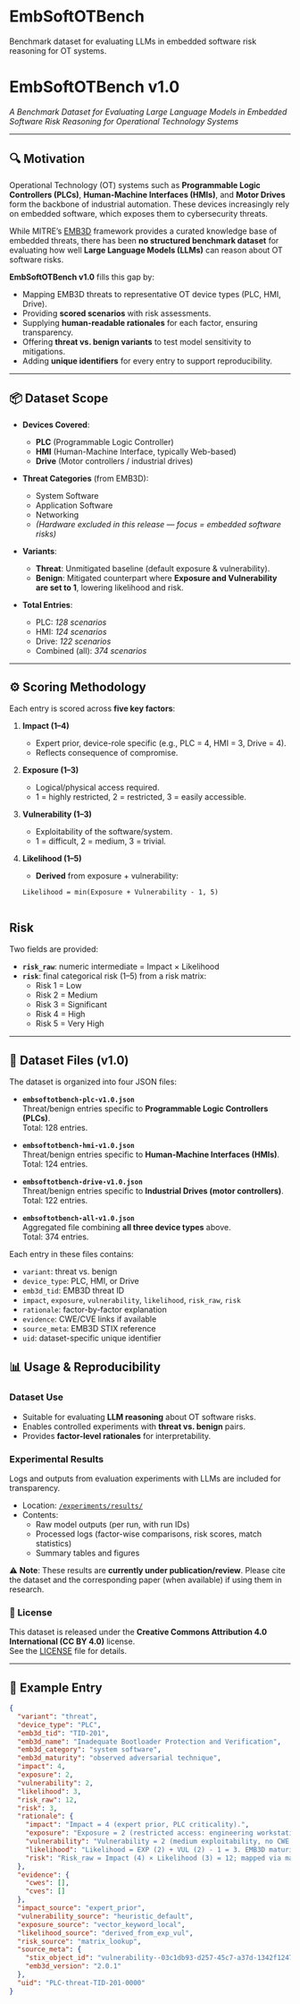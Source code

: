 # EmbSoftOTBench
Benchmark dataset for evaluating LLMs in embedded software risk reasoning for OT systems.

# EmbSoftOTBench v1.0
*A Benchmark Dataset for Evaluating Large Language Models in Embedded Software Risk Reasoning for Operational Technology Systems*

---

## 🔍 Motivation
Operational Technology (OT) systems such as **Programmable Logic Controllers (PLCs)**, **Human-Machine Interfaces (HMIs)**, and **Motor Drives** form the backbone of industrial automation. These devices increasingly rely on embedded software, which exposes them to cybersecurity threats.

While MITRE’s [EMB3D](https://emb3d.mitre.org/) framework provides a curated knowledge base of embedded threats, there has been **no structured benchmark dataset** for evaluating how well **Large Language Models (LLMs)** can reason about OT software risks.

**EmbSoftOTBench v1.0** fills this gap by:
- Mapping EMB3D threats to representative OT device types (PLC, HMI, Drive).
- Providing **scored scenarios** with risk assessments.
- Supplying **human-readable rationales** for each factor, ensuring transparency.
- Offering **threat vs. benign variants** to test model sensitivity to mitigations.
- Adding **unique identifiers** for every entry to support reproducibility.

---

## 📦 Dataset Scope
- **Devices Covered**:
  - **PLC** (Programmable Logic Controller)
  - **HMI** (Human-Machine Interface, typically Web-based)
  - **Drive** (Motor controllers / industrial drives)

- **Threat Categories** (from EMB3D):
  - System Software
  - Application Software
  - Networking
  - *(Hardware excluded in this release — focus = embedded software risks)*

- **Variants**:
  - **Threat**: Unmitigated baseline (default exposure & vulnerability).
  - **Benign**: Mitigated counterpart where **Exposure and Vulnerability are set to 1**, lowering likelihood and risk.

- **Total Entries**:
  - PLC: *128 scenarios*
  - HMI: *124 scenarios*
  - Drive: *122 scenarios*
  - Combined (all): *374 scenarios*

---

## ⚙️ Scoring Methodology
Each entry is scored across **five key factors**:

1. **Impact (1–4)**  
   - Expert prior, device-role specific (e.g., PLC = 4, HMI = 3, Drive = 4).  
   - Reflects consequence of compromise.

2. **Exposure (1–3)**  
   - Logical/physical access required.  
   - 1 = highly restricted, 2 = restricted, 3 = easily accessible.

3. **Vulnerability (1–3)**  
   - Exploitability of the software/system.  
   - 1 = difficult, 2 = medium, 3 = trivial.

4. **Likelihood (1–5)**  
   - **Derived** from exposure + vulnerability:  

   ```text
   Likelihood = min(Exposure + Vulnerability - 1, 5)


## Risk

Two fields are provided:

- **`risk_raw`**: numeric intermediate = Impact × Likelihood  
- **`risk`**: final categorical risk (1–5) from a risk matrix:  
  - Risk 1 = Low  
  - Risk 2 = Medium  
  - Risk 3 = Significant  
  - Risk 4 = High  
  - Risk 5 = Very High  

---

## 📂 Dataset Files (v1.0)

The dataset is organized into four JSON files:

- **`embsoftotbench-plc-v1.0.json`**  
  Threat/benign entries specific to **Programmable Logic Controllers (PLCs)**.  
  Total: 128 entries.  

- **`embsoftotbench-hmi-v1.0.json`**  
  Threat/benign entries specific to **Human-Machine Interfaces (HMIs)**.  
  Total: 124 entries.  

- **`embsoftotbench-drive-v1.0.json`**  
  Threat/benign entries specific to **Industrial Drives (motor controllers)**.  
  Total: 122 entries.  

- **`embsoftotbench-all-v1.0.json`**  
  Aggregated file combining **all three device types** above.  
  Total: 374 entries.  

Each entry in these files contains:  
- `variant`: threat vs. benign  
- `device_type`: PLC, HMI, or Drive  
- `emb3d_tid`: EMB3D threat ID  
- `impact`, `exposure`, `vulnerability`, `likelihood`, `risk_raw`, `risk`  
- `rationale`: factor-by-factor explanation  
- `evidence`: CWE/CVE links if available  
- `source_meta`: EMB3D STIX reference  
- `uid`: dataset-specific unique identifier  

## 📊 Usage & Reproducibility

### Dataset Use
- Suitable for evaluating **LLM reasoning** about OT software risks.  
- Enables controlled experiments with **threat vs. benign** pairs.  
- Provides **factor-level rationales** for interpretability.  

### Experimental Results
Logs and outputs from evaluation experiments with LLMs are included for transparency.  

- Location: [`/experiments/results/`](./experiments/results)  
- Contents:  
  - Raw model outputs (per run, with run IDs)  
  - Processed logs (factor-wise comparisons, risk scores, match statistics)  
  - Summary tables and figures  

⚠️ **Note**: These results are **currently under publication/review**. Please cite the dataset and the corresponding paper (when available) if using them in research.  

### 📜 License

This dataset is released under the **Creative Commons Attribution 4.0 International (CC BY 4.0)** license.  
See the [LICENSE](./LICENSE) file for details.  

---

## 📑 Example Entry
```json
{
  "variant": "threat",
  "device_type": "PLC",
  "emb3d_tid": "TID-201",
  "emb3d_name": "Inadequate Bootloader Protection and Verification",
  "emb3d_category": "system software",
  "emb3d_maturity": "observed adversarial technique",
  "impact": 4,
  "exposure": 2,
  "vulnerability": 2,
  "likelihood": 3,
  "risk_raw": 12,
  "risk": 3,
  "rationale": {
    "impact": "Impact = 4 (expert prior, PLC criticality).",
    "exposure": "Exposure = 2 (restricted access: engineering workstation/local).",
    "vulnerability": "Vulnerability = 2 (medium exploitability, no CWE evidence).",
    "likelihood": "Likelihood = EXP (2) + VUL (2) - 1 = 3. EMB3D maturity = observed adversarial technique (info only).",
    "risk": "Risk_raw = Impact (4) × Likelihood (3) = 12; mapped via matrix to Risk = 3."
  },
  "evidence": {
    "cwes": [],
    "cves": []
  },
  "impact_source": "expert_prior",
  "vulnerability_source": "heuristic_default",
  "exposure_source": "vector_keyword_local",
  "likelihood_source": "derived_from_exp_vul",
  "risk_source": "matrix_lookup",
  "source_meta": {
    "stix_object_id": "vulnerability--03c1db93-d257-45c7-a37d-1342f1247fc3",
    "emb3d_version": "2.0.1"
  },
  "uid": "PLC-threat-TID-201-0000"
}


